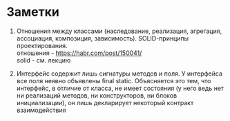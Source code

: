 # Заметки
1. Отношения между классами (наследование, реализация, агрегация, ассоциация, 
   композиция, зависимость). SOLID-принципы проектирования.  
   отношения - https://habr.com/post/150041/  
   solid - см. лекцию
   
3. Интерфейс содержит лишь сигнатуры методов и поля. 
У интерфейса все поля неявно объявлены final static. Объясняется это
тем, что интерфейс, в отличие от класса, не имеет состояния (у него ведь
нет ни реализаций методов, ни конструкторов, ни блоков инициализации), 
он лишь декларирует некоторый контракт взаимодействия 